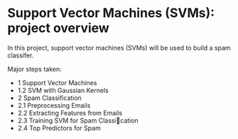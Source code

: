 # Support Vector Machines (SVMs): project overview

In this project, support vector machines (SVMs) will be used to build a spam classifer.

Major steps taken:

- 1 Support Vector Machines
- 1.2 SVM with Gaussian Kernels
- 2 Spam Classification
- 2.1 Preprocessing Emails
- 2.2 Extracting Features from Emails
- 2.3 Training SVM for Spam Classication
- 2.4 Top Predictors for Spam
